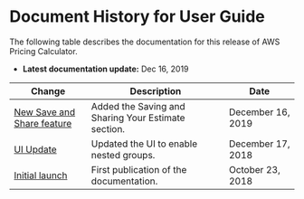 # Document History for User Guide<a name="doc-history"></a>

The following table describes the documentation for this release of AWS Pricing Calculator\.
+ **Latest documentation update:** Dec 16, 2019

| Change | Description | Date | 
| --- |--- |--- |
| [New Save and Share feature](#doc-history) | Added the Saving and Sharing Your Estimate section\. | December 16, 2019 | 
| [UI Update](#doc-history) | Updated the UI to enable nested groups\. | December 17, 2018 | 
| [Initial launch](#doc-history) | First publication of the documentation\. | October 23, 2018 | 